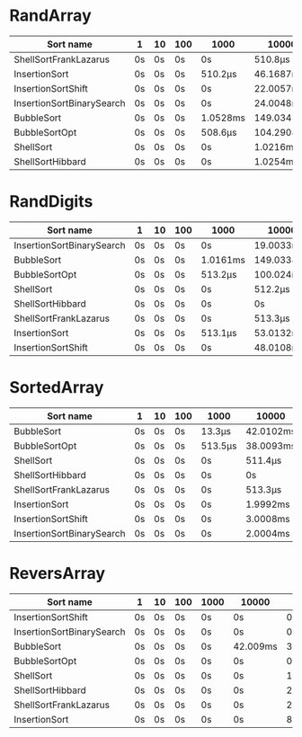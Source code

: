 # RandArray
| Sort name | 1 | 10 | 100 | 1000 | 10000 | 100000 | 1000000 | 10000000 |
| --- | --- | --- | --- | --- | --- | --- | --- | --- |
| ShellSortFrankLazarus | 0s | 0s | 0s | 0s | 510.8µs | 14.0586ms | 213.1059ms | 3.9193171s |
| InsertionSort | 0s | 0s | 0s | 510.2µs | 46.1687ms | 5.178669s | timeout | timeout |
| InsertionSortShift | 0s | 0s | 0s | 0s | 22.0057ms | 1.9882511s | timeout | timeout |
| InsertionSortBinarySearch | 0s | 0s | 0s | 0s | 24.0048ms | 5.5565985s | timeout | timeout |
| BubbleSort | 0s | 0s | 0s | 1.0528ms | 149.0345ms | 15.7446721s | timeout | timeout |
| BubbleSortOpt | 0s | 0s | 0s | 508.6µs | 104.2908ms | 14.5063582s | timeout | timeout |
| ShellSort | 0s | 0s | 0s | 0s | 1.0216ms | 15.0031ms | 220.0504ms | 4.4574938s |
| ShellSortHibbard | 0s | 0s | 0s | 0s | 1.0254ms | 17.0039ms | 251.3472ms | 4.6151873s |

# RandDigits
| Sort name | 1 | 10 | 100 | 1000 | 10000 | 100000 | 1000000 | 10000000 |
| --- | --- | --- | --- | --- | --- | --- | --- | --- |
| InsertionSortBinarySearch | 0s | 0s | 0s | 0s | 19.0033ms | 2.0542808s | timeout | timeout |
| BubbleSort | 0s | 0s | 0s | 1.0161ms | 149.0338ms | 15.3118439s | timeout | timeout |
| BubbleSortOpt | 0s | 0s | 0s | 513.2µs | 100.024ms | 13.7619298s | timeout | timeout |
| ShellSort | 0s | 0s | 0s | 0s | 512.2µs | 5.0006ms | 52.0117ms | 1.1892725s |
| ShellSortHibbard | 0s | 0s | 0s | 0s | 0s | 4.0013ms | 44.0098ms | 944.901ms |
| ShellSortFrankLazarus | 0s | 0s | 0s | 0s | 513.3µs | 5.0013ms | 45.0103ms | 875.3721ms |
| InsertionSort | 0s | 0s | 0s | 513.1µs | 53.0132ms | 4.059447s | timeout | timeout |
| InsertionSortShift | 0s | 0s | 0s | 0s | 48.0108ms | 1.7563817s | timeout | timeout |

# SortedArray
| Sort name | 1 | 10 | 100 | 1000 | 10000 | 100000 | 1000000 | 10000000 |
| --- | --- | --- | --- | --- | --- | --- | --- | --- |
| BubbleSort | 0s | 0s | 0s | 13.3µs | 42.0102ms | 3.9906269s | timeout | timeout |
| BubbleSortOpt | 0s | 0s | 0s | 513.5µs | 38.0093ms | 3.0439798s | timeout | timeout |
| ShellSort | 0s | 0s | 0s | 0s | 511.4µs | 2.0006ms | 34.0079ms | 521.1212ms |
| ShellSortHibbard | 0s | 0s | 0s | 0s | 0s | 3.0002ms | 38.0547ms | 606.7332ms |
| ShellSortFrankLazarus | 0s | 0s | 0s | 0s | 513.3µs | 3.0011ms | 34.007ms | 536.7187ms |
| InsertionSort | 0s | 0s | 0s | 0s | 1.9992ms | 224.6404ms | 22.9302949s | timeout |
| InsertionSortShift | 0s | 0s | 0s | 0s | 3.0008ms | 220.1754ms | 24.2206066s | timeout |
| InsertionSortBinarySearch | 0s | 0s | 0s | 0s | 2.0004ms | 226.375ms | 24.0242611s | timeout |

# ReversArray
| Sort name | 1 | 10 | 100 | 1000 | 10000 | 100000 | 1000000 | 10000000 |
| --- | --- | --- | --- | --- | --- | --- | --- | --- |
| InsertionSortShift | 0s | 0s | 0s | 0s | 0s | 0s | 2.0015ms | 127.5628ms |
| InsertionSortBinarySearch | 0s | 0s | 0s | 0s | 0s | 0s | 3.996ms | 152.4006ms |
| BubbleSort | 0s | 0s | 0s | 0s | 42.009ms | 3.9526163s | timeout | timeout |
| BubbleSortOpt | 0s | 0s | 0s | 0s | 0s | 0s | 2.0018ms | 39.0084ms |
| ShellSort | 0s | 0s | 0s | 0s | 0s | 1ms | 18.5366ms | 455.9243ms |
| ShellSortHibbard | 0s | 0s | 0s | 0s | 0s | 2.001ms | 19.0198ms | 412.474ms |
| ShellSortFrankLazarus | 0s | 0s | 0s | 0s | 0s | 2.0002ms | 25.0055ms | 637.7606ms |
| InsertionSort | 0s | 0s | 0s | 0s | 0s | 8.4µs | 2.0006ms | 28.5551ms |

